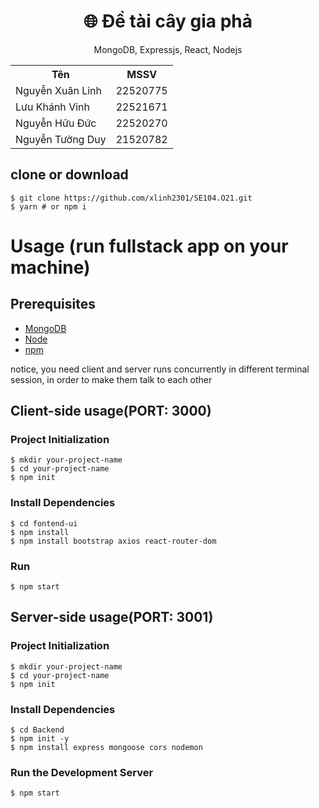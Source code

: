 <h1 align="center">
🌐 Đề tài cây gia phả
</h1>
<p align="center">
MongoDB, Expressjs, React, Nodejs
</p>

<table align="center">
  <tr>
    <th>Tên</th>
    <th>MSSV</th>
  </tr>
  <tr>
    <td>Nguyễn Xuân Linh</td>
    <td>22520775</td>
  </tr>
  <tr>
    <td>Lưu Khánh Vinh</td>
    <td>22521671</td>
  </tr>
  <tr>
    <td>Nguyễn Hữu Đức</td>
    <td>22520270</td>
  </tr>
  <tr>
    <td>Nguyễn Tường Duy</td>
    <td>21520782</td>
  </tr>
</table>

## clone or download
```terminal
$ git clone https://github.com/xlinh2301/SE104.O21.git
$ yarn # or npm i
```

# Usage (run fullstack app on your machine)

## Prerequisites
- [MongoDB](https://gist.github.com/nrollr/9f523ae17ecdbb50311980503409aeb3)
- [Node](https://nodejs.org/en/download/) 
- [npm](https://nodejs.org/en/download/package-manager/)

notice, you need client and server runs concurrently in different terminal session, in order to make them talk to each other

## Client-side usage(PORT: 3000)
### Project Initialization

```terminal
$ mkdir your-project-name
$ cd your-project-name
$ npm init
```
### Install Dependencies
```terminal
$ cd fontend-ui
$ npm install
$ npm install bootstrap axios react-router-dom
```
### Run
```terminal
$ npm start
```
## Server-side usage(PORT: 3001)
### Project Initialization

```terminal
$ mkdir your-project-name
$ cd your-project-name
$ npm init
```
### Install Dependencies
```terminal
$ cd Backend
$ npm init -y
$ npm install express mongoose cors nodemon
```
### Run the Development Server
```terminal
$ npm start
```
